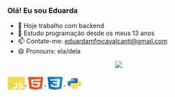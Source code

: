 ### Olá! Eu sou Eduarda 

- 🔭 Hoje trabalho com backend
- 🌱 Estudo programação desde os meus 13 anos
- 📫 Contate-me: eduardamfmcavalcanti@gmail.com
- 😄 Pronouns: ela/dela

<div align="center">
  <a href="https://github.com/EduardaMaia14">
  <img height="180em" src="https://github-readme-stats.vercel.app/api/top-langs/?username=EduardaMaia14&layout=compact&langs_count=7&theme=dark"/>
</div>
<div style="display: inline_block"><br>
  <img align="center" alt="Js" height="30" width="40" src="https://raw.githubusercontent.com/devicons/devicon/master/icons/javascript/javascript-plain.svg">
  <img align="center" alt="HTML" height="30" width="40" src="https://raw.githubusercontent.com/devicons/devicon/master/icons/html5/html5-original.svg">
  <img align="center" alt="CSS" height="30" width="40" src="https://raw.githubusercontent.com/devicons/devicon/master/icons/css3/css3-original.svg">
  <img align="center" alt="Python" height="30" width="40" src="https://raw.githubusercontent.com/devicons/devicon/master/icons/python/python-original.svg">
</div>
